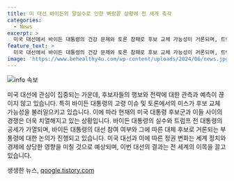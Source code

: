 ```yaml
---
title: 미 대선 바이든의 말실수로 인한 벼랑끝 상황에 전 세계 촉각
categories:
  - News
excerpt: >
  미국 대선에서 바이든 대통령의 건강 문제와 토론 참패로 후보 교체 가능성이 거론되며, 트럼프는 해리스 부통령을 겨냥하고 있다. 바이든의 실수와 트럼프의 공격에 대해 미국 내외에서 이목이 집중되고 있다. 트럼프가 바이든의 사퇴를 언급하며 해리스 부통령을 대체 후보로 거론하고, 민주당 내에서 해리스가 대체 카드로 떠오르는 상황에서 미국 대선의 변수가 불어나고 있다.
feature_text: >
  미국 대선에서 바이든 대통령의 건강 문제와 토론 참패로 후보 교체 가능성이 거론되며, 트럼프는 해리스 부통령을 겨냥하고 있다. 바이든의 실수와 트럼프의 공격에 대해 미국 내외에서 이목이 집중되고 있다. 트럼프가 바이든의 사퇴를 언급하며 해리스 부통령을 대체 후보로 거론하고, 민주당 내에서 해리스가 대체 카드로 떠오르는 상황에서 미국 대선의 변수가 불어나고 있다.
image: 'https://www.behealthy4u.com/wp-content/uploads/2024/06/news.jpg'
---
```


<p><img src="https://www.behealthy4u.com/wp-content/uploads/2024/06/news.jpg" alt="info 속보" /></p>

<p>미국 대선에 관심이 집중되는 가운데, 후보자들의 행보와 전략에 대한 관측과 예측이 끊이지 않고 있습니다. 특히 바이든 대통령의 고령 이슈 및 토론에서의 미스가 후보 교체 가능성을 불러일으키고 있습니다. 이에 따라 현재의 미국 대통령 후보군과 이들 사이의 경쟁은 더욱 치열해지고 있는 상황입니다. 바이든 대통령의 실수와 트럼프 전 대통령의 공세가 가열되며, 바이든 대통령의 대선 참여 여부와 그에 따른 대체 후보로 거론되는 부통령에 대한 논의가 진행되고 있습니다. 미국 대선과 이에 따른 정권 변화는 세계 정치와 경제에 상당한 영향을 미칠 것으로 예상되며, 이번 대선의 결과는 전 세계의 이목을 끌고 있습니다.</p>
생생한 뉴스, <a href="https://qoogle.tistory.com" rel="dofollow">qoogle.tistory.com</a>


